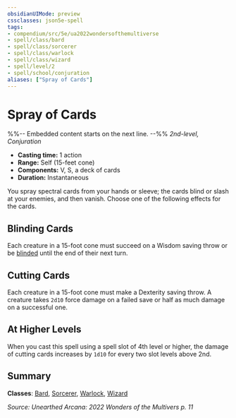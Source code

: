 ```yaml
---
obsidianUIMode: preview
cssclasses: json5e-spell
tags:
- compendium/src/5e/ua2022wondersofthemultiverse
- spell/class/bard
- spell/class/sorcerer
- spell/class/warlock
- spell/class/wizard
- spell/level/2
- spell/school/conjuration
aliases: ["Spray of Cards"]
---
```

# Spray of Cards
%%-- Embedded content starts on the next line. --%%
*2nd-level, Conjuration*  

- **Casting time:** 1 action
- **Range:** Self (15-feet cone)
- **Components:** V, S, a deck of cards
- **Duration:** Instantaneous

You spray spectral cards from your hands or sleeve; the cards blind or slash at your enemies, and then vanish. Choose one of the following effects for the cards.

## Blinding Cards

Each creature in a 15-foot cone must succeed on a Wisdom saving throw or be [blinded](/Systems/5e/rules/conditions.md#blinded) until the end of their next turn.

## Cutting Cards

Each creature in a 15-foot cone must make a Dexterity saving throw. A creature takes `2d10` force damage on a failed save or half as much damage on a successful one.

## At Higher Levels

When you cast this spell using a spell slot of 4th level or higher, the damage of cutting cards increases by `1d10` for every two slot levels above 2nd.

## Summary

**Classes**: [Bard](/Systems/5e/classes/bard.md), [Sorcerer](/Systems/5e/classes/sorcerer.md), [Warlock](/Systems/5e/classes/warlock.md), [Wizard](/Systems/5e/classes/wizard.md)

*Source: Unearthed Arcana: 2022 Wonders of the Multivers p. 11*